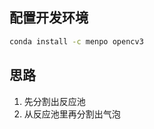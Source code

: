 ## 配置开发环境
```bash
conda install -c menpo opencv3
```
## 思路
1. 先分割出反应池
2. 从反应池里再分割出气泡
<!--stackedit_data:
eyJoaXN0b3J5IjpbLTc4MjM3MDYxOF19
-->